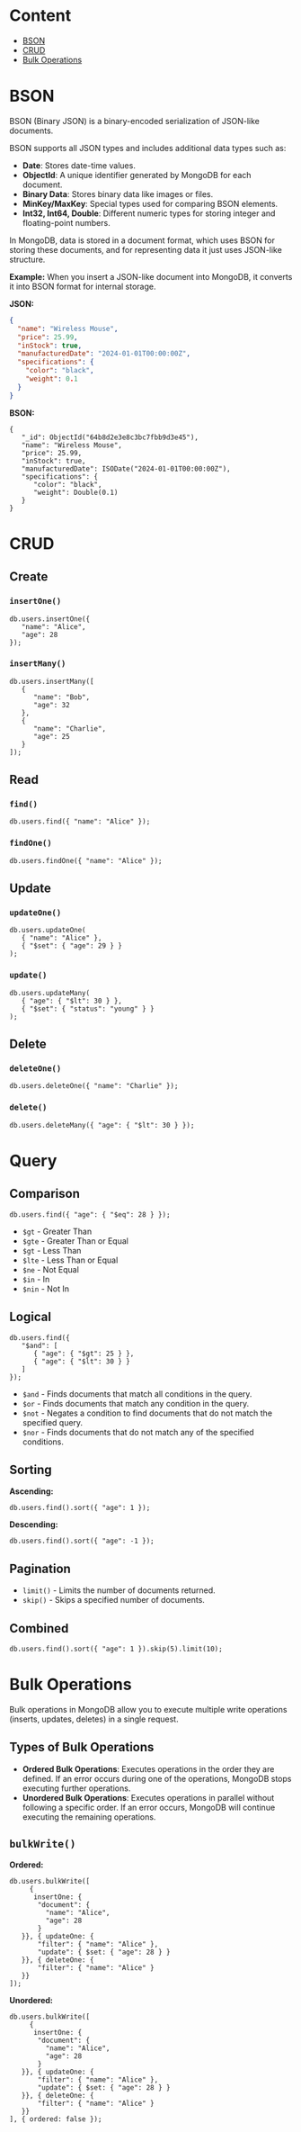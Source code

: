 # Content

- [BSON](#bson)
- [CRUD](#crud)
- [Bulk Operations](#bulk-operations)

# BSON

BSON (Binary JSON) is a binary-encoded serialization of JSON-like documents.

BSON supports all JSON types and includes additional data types such as:

- **Date**: Stores date-time values.
- **ObjectId**: A unique identifier generated by MongoDB for each document.
- **Binary Data**: Stores binary data like images or files.
- **MinKey/MaxKey**: Special types used for comparing BSON elements.
- **Int32, Int64, Double**: Different numeric types for storing integer and floating-point numbers.

In MongoDB, data is stored in a document format, which uses BSON for storing these documents, and for representing data it just uses JSON-like structure.

**Example:**
When you insert a JSON-like document into MongoDB, it converts it into BSON format for internal storage.

**JSON:**

```json
{
  "name": "Wireless Mouse",
  "price": 25.99,
  "inStock": true,
  "manufacturedDate": "2024-01-01T00:00:00Z",
  "specifications": {
    "color": "black",
    "weight": 0.1
  }
}
```

**BSON:**

```bson
{
   "_id": ObjectId("64b8d2e3e8c3bc7fbb9d3e45"),
   "name": "Wireless Mouse",
   "price": 25.99,
   "inStock": true,
   "manufacturedDate": ISODate("2024-01-01T00:00:00Z"),
   "specifications": {
      "color": "black",
      "weight": Double(0.1)
   }
}
```

# CRUD

## Create

### `insertOne()`

```shell
db.users.insertOne({
   "name": "Alice",
   "age": 28
});
```

### `insertMany()`

```shell
db.users.insertMany([
   {
      "name": "Bob",
      "age": 32
   },
   {
      "name": "Charlie",
      "age": 25
   }
]);
```

## Read

### `find()`

```shell
db.users.find({ "name": "Alice" });
```

### `findOne()`

```shell
db.users.findOne({ "name": "Alice" });
```

## Update

### `updateOne()`

```shell
db.users.updateOne(
   { "name": "Alice" },
   { "$set": { "age": 29 } }
);
```

### `update()`

```
db.users.updateMany(
   { "age": { "$lt": 30 } },
   { "$set": { "status": "young" } }
);
```

## Delete

### `deleteOne()`

```shell
db.users.deleteOne({ "name": "Charlie" });
```

### `delete()`

```shell
db.users.deleteMany({ "age": { "$lt": 30 } });
```

# Query
## Comparison
```shell
db.users.find({ "age": { "$eq": 28 } });
```
- `$gt` - Greater Than
- `$gte` - Greater Than or Equal
- `$gt` - Less Than
- `$lte` - Less Than or Equal 
- `$ne` - Not Equal
- `$in` - In
- `$nin` - Not In
## Logical
```shell
db.users.find({
   "$and": [
      { "age": { "$gt": 25 } },
      { "age": { "$lt": 30 } }
   ]
});
```
- `$and` - Finds documents that match all conditions in the query.
- `$or` - Finds documents that match any condition in the query.
- `$not` - Negates a condition to find documents that do not match the specified query.
- `$nor` - Finds documents that do not match any of the specified conditions.
## Sorting
__Ascending:__
```shell
db.users.find().sort({ "age": 1 });
```
__Descending:__
```shell
db.users.find().sort({ "age": -1 });
```
## Pagination
- `limit()` - Limits the number of documents returned.
- `skip()` - Skips a specified number of documents.

## Combined
```shell
db.users.find().sort({ "age": 1 }).skip(5).limit(10);
```
# Bulk Operations

Bulk operations in MongoDB allow you to execute multiple write operations (inserts, updates, deletes) in a single request.

## Types of Bulk Operations

- **Ordered Bulk Operations**: Executes operations in the order they are defined. If an error occurs during one of the operations, MongoDB stops executing further operations.
- **Unordered Bulk Operations**: Executes operations in parallel without following a specific order. If an error occurs, MongoDB will continue executing the remaining operations.

## `bulkWrite()`

**Ordered:**

```shell
db.users.bulkWrite([
     {
      insertOne: {
       "document": {
         "name": "Alice",
         "age": 28
       }
   }}, { updateOne: {
       "filter": { "name": "Alice" },
       "update": { $set: { "age": 28 } }
   }}, { deleteOne: {
       "filter": { "name": "Alice" }
   }}
]);
```

**Unordered:**

```shell
db.users.bulkWrite([
     {
      insertOne: {
       "document": {
         "name": "Alice",
         "age": 28
       }
   }}, { updateOne: {
       "filter": { "name": "Alice" },
       "update": { $set: { "age": 28 } }
   }}, { deleteOne: {
       "filter": { "name": "Alice" }
   }}
], { ordered: false });
```
